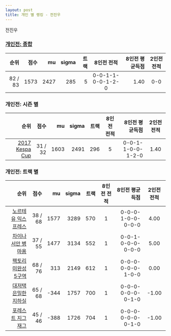 ```yaml
---
layout: post
title: 개인 별 랭킹 - 전진우
---
```


전진우

### [개인전: 종합](../singles-full)

| 순위 | 점수 | mu | sigma | 트랙 | 8인전 전적 | 8인전 평균득점 | 2인전 전적 |
|---:|---:|---:|---:|---:|:---:|---:|:---:|
| 82 / 83 | 1573 | 2427 | 285 | 5 | 0-0-1-1-0-0-1-2-0 | 1.40 | 0-0 |

### 개인전: 시즌 별

| 순위 | 점수 | mu | sigma | 트랙 | 8인전 전적 | 8인전 평균득점 | 2인전 전적 |
|---:|---:|---:|---:|---:|:---:|---:|:---:|
| [2017 Kespa Cup](../singles-s2017_2) | 31 / 32 | 1603 | 2491 | 296 | 5 |  0-0-1-1-0-0-1-2-0 | 1.40 | 0-0 |

### 개인전: 트랙 별

| 순위 | 점수 | mu | sigma | 트랙 | 8인전 전적 | 8인전 평균득점 | 2인전 전적 |
|---:|---:|---:|---:|---:|:---:|---:|:---:|
| [노르테유 익스프레스](../noex) | 38 / 68 | 1577 | 3289 | 570 | 1 | 0-0-0-1-0-0-0-0-0 | 4.00 | 0-0 |
| [차이나 서안 병마용](../byeongma) | 37 / 55 | 1477 | 3134 | 552 | 1 | 0-0-1-0-0-0-0-0-0 | 5.00 | 0-0 |
| [팩토리 미완성 5구역](../district5) | 68 / 76 | 313 | 2149 | 612 | 1 | 0-0-0-0-0-0-1-0-0 | 0.00 | 0-0 |
| [대저택 은밀한 지하실](../jeotaek) | 65 / 68 | -344 | 1757 | 700 | 1 | 0-0-0-0-0-0-0-1-0 | -1.00 | 0-0 |
| [포레스트 지그재그](../zigzag) | 45 / 46 | -388 | 1726 | 704 | 1 | 0-0-0-0-0-0-0-1-0 | -1.00 | 0-0 |
